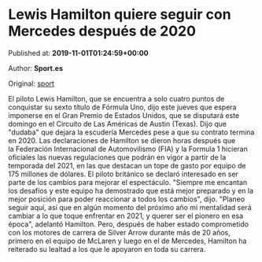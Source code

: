 
# Lewis Hamilton quiere seguir con Mercedes después de 2020

Published at: **2019-11-01T01:24:59+00:00**

Author: **Sport.es**

Original: [sport](https://www.sport.es/es/noticias/motor/pilotos/lewis-hamilton-admite-que-desea-seguir-mercedes-despues-2020-7709856)

El piloto Lewis Hamilton, que se encuentra a solo cuatro puntos de conquistar su sexto título de Fórmula Uno, dijo este jueves que espera imponerse en el Gran Premio de Estados Unidos, que se disputará este domingo en el Circuito de Las Américas de Austin (Texas).
Dijo que "dudaba" que dejara la escudería Mercedes pese a que su contrato termina en 2020.
Las declaraciones de Hamilton se dieron horas después que la Federación Internacional de Automovilismo (FIA) y la Formula 1 hicieran oficiales las nuevas regulaciones que podrán en vigor a partir de la temporada del 2021, en las que destacan un tope de gasto por equipo de 175 millones de dólares.
El piloto británico se declaró interesado en ser parte de los cambios para mejorar el espectáculo.
"Siempre me encantan los desafíos y este equipo ha demostrado que está mejor preparado y en la mejor posición para poder reaccionar a todos los cambios", dijo.
"Planeo seguir aquí, así que en algún momento del próximo año mi mentalidad será cambiar a lo que toque enfrentar en 2021, y querer ser el pionero en esa época", adelantó Hamilton.
Pero, después de haber estado comprometido con los motores de carrera de Silver Arrow durante más de 20 años, primero en el equipo de McLaren y luego en el de Mercedes, Hamilton ha reiterado su lealtad a los que le apoyaron en toda su carrera.
